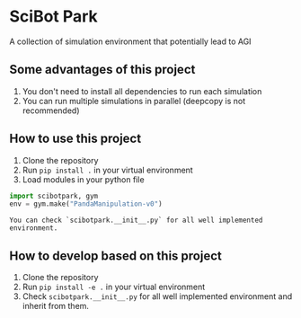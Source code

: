 # SciBot Park
A collection of simulation environment that potentially lead to AGI

## Some advantages of this project
1. You don't need to install all dependencies to run each simulation
2. You can run multiple simulations in parallel (deepcopy is not recommended)

## How to use this project
1. Clone the repository
2. Run `pip install .` in your virtual environment
3. Load modules in your python file
``` Python
import scibotpark, gym
env = gym.make("PandaManipulation-v0")
```
    You can check `scibotpark.__init__.py` for all well implemented environment.

## How to develop based on this project
1. Clone the repository
2. Run `pip install -e .` in your virtual environment
3. Check `scibotpark.__init__.py` for all well implemented environment and inherit from them.
